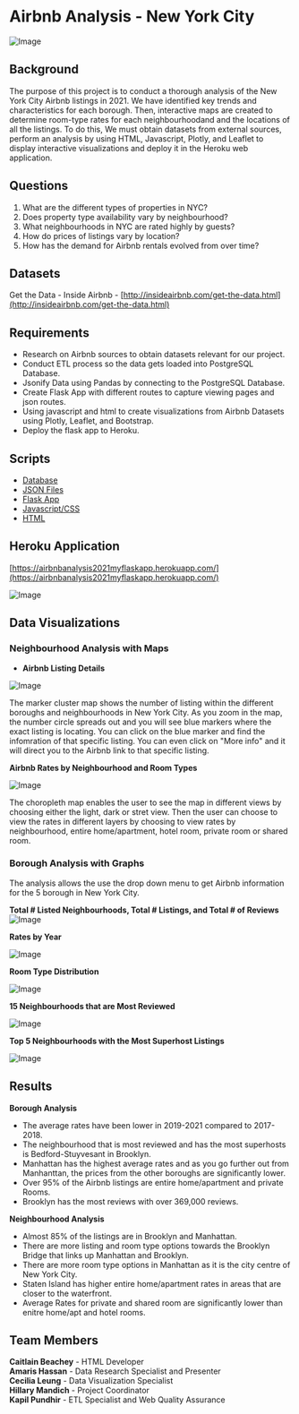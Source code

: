 # Airbnb Analysis - New York City
![Image](https://www.newyorkhotels.org//img_new/top_banner2.png)

## Background

The purpose of this project is to conduct a thorough analysis of the New York City Airbnb listings in 2021.  We have identified key trends and characteristics for each borough.  Then, interactive maps are created to determine room-type rates for each neighbourhoodand and the locations of all the listings.  To do this, We must obtain datasets from external sources, perform an analysis by using HTML, Javascript, Plotly, and Leaflet to display interactive visualizations and deploy it in the Heroku web application.

## Questions

1.  What are the different types of properties in NYC?
2.  Does property type availability vary by neighbourhood?
3.  What neighbourhoods in NYC are rated highly by guests?
4.  How do prices of listings vary by location?
5.  How has the demand for Airbnb rentals evolved from over time?

## Datasets

Get the Data - Inside Airbnb - [http://insideairbnb.com/get-the-data.html](http://insideairbnb.com/get-the-data.html)

## Requirements
* Research on Airbnb sources to obtain datasets relevant for our project.
* Conduct ETL process so the data gets loaded into PostgreSQL Database.
* Jsonify Data using Pandas by connecting to the PostgreSQL Database.
* Create Flask App with different routes to capture viewing pages and json routes. 
* Using javascript and html to create visualizations from Airbnb Datasets using Plotly, Leaflet, and Bootstrap.
* Deploy the flask app to Heroku.

## Scripts

* [Database](https://github.com/kman4/Airbnb_analysis_NYC/tree/master/actualApp/data/Database)
* [JSON Files](https://github.com/kman4/Airbnb_analysis_NYC/blob/master/actualApp/data/JSON/Jsonify.ipynb)
* [Flask App](https://github.com/kman4/Airbnb_analysis_NYC/blob/master/actualApp/app.py)
* [Javascript/CSS](https://github.com/kman4/Airbnb_analysis_NYC/tree/master/actualApp/static)
* [HTML](https://github.com/kman4/Airbnb_analysis_NYC/tree/master/actualApp/template)

## Heroku Application
[https://airbnbanalysis2021myflaskapp.herokuapp.com/](https://airbnbanalysis2021myflaskapp.herokuapp.com/)

![Image](https://github.com/kman4/Airbnb_analysis_NYC/blob/master/Images/Dashboard.png)

## Data Visualizations

### Neighbourhood Analysis with Maps

* **Airbnb Listing Details**

![Image](https://github.com/kman4/Airbnb_analysis_NYC/blob/master/Images/Marker%20Cluster.png)

The marker cluster map shows the number of listing within the different boroughs and neighbourhoods in New York City.  As you zoom in the map, the number circle spreads out and you will see blue markers where the exact listing is locating.  You can click on the blue marker and find the infomration of that specific listing.  You can even click on "More info" and it will direct you to the Airbnb link to that specific listing.


**Airbnb Rates by Neighbourhood and Room Types**

![Image](https://github.com/kman4/Airbnb_analysis_NYC/blob/master/Images/Chropleth.png)

The choropleth map enables the user to see the map in different views by choosing either the light, dark or stret view.  Then the user can choose to view the rates in different layers by choosing to view rates by neighbourhood, entire home/apartment, hotel room, private room or shared room.

### Borough Analysis with Graphs

The analysis allows the use the drop down menu to get Airbnb information for the 5 borough in New York City.

**Total # Listed Neighbourhoods, Total # Listings, and Total # of Reviews**
![Image](https://github.com/kman4/Airbnb_analysis_NYC/blob/master/Images/Indicators.png)

**Rates by Year**

![Image](https://github.com/kman4/Airbnb_analysis_NYC/blob/master/Images/Line.png)

**Room Type Distribution**

![Image](https://github.com/kman4/Airbnb_analysis_NYC/blob/master/Images/Pie.png)

**15 Neighbourhoods that are Most Reviewed**

![Image](https://github.com/kman4/Airbnb_analysis_NYC/blob/master/Images/Bar.png)

**Top 5 Neighbourhoods with the Most Superhost Listings**

![Image](https://github.com/kman4/Airbnb_analysis_NYC/blob/master/Images/Bubble.png)


## Results

**Borough Analysis**
* The average rates have been lower in 2019-2021 compared to 2017-2018.
* The neighbourhood that is most reviewed and has the most superhosts is Bedford-Stuyvesant in Brooklyn.
* Manhattan has the highest average rates and as you go further out from Manhanttan, the prices from the other boroughs are significantly lower.
* Over 95% of the Airbnb listings are entire home/apartment and private Rooms.
* Brooklyn has the most reviews with over 369,000 reviews.

**Neighbourhood Analysis**
* Almost 85% of the listings are in Brooklyn and Manhattan.
* There are more listing and room type options towards the Brooklyn Bridge that links up Manhattan and Brooklyn.
* There are more room type options in Manhattan as it is the city centre of New York City.
* Staten Island has higher entire home/apartment rates in areas that are closer to the waterfront.
* Average Rates for private and shared room are significantly lower than enitre home/apt and hotel rooms.

## Team Members 
**Caitlain Beachey** - HTML Developer <br>
**Amaris Hassan** - Data Research Specialist and Presenter<br>
**Cecilia Leung** - Data Visualization Specialist<br>
**Hillary Mandich** - Project Coordinator<br>
**Kapil Pundhir** - ETL Specialist and Web Quality Assurance<br>


